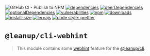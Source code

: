 ![GitHub CI - Publish to NPM](https://github.com/leanupjs/leanup/workflows/GitHub%20CI%20-%20Publish%20to%20NPM/badge.svg)
[![dependencies][dependencies]][dependencies-url]
[![peerDependencies][peerdependencies]][peerdependencies-url]
[![optionalDependencies][optionaldependencies]][optionaldependencies-url]
[![vulnerabilities][vulnerabilities]][vulnerabilities-url]
[![npm][npm]][npm-url]
[![downloads][downloads]][downloads-url]
[![install-size][install-size]][install-size-url]
[![lernajs][lernajs]][lernajs-url]
[![code style: prettier](https://img.shields.io/badge/code_style-prettier-ff69b4.svg)](https://github.com/prettier/prettier)

[npm]: https://img.shields.io/npm/v/@leanup/cli-webhint
[npm-url]: https://www.npmjs.com/package/@leanup/cli-webhint
[dependencies]: https://david-dm.org/leanupjs/leanup/release%2F1.0/status.svg?path=packages/cli/plugins/webhint
[dependencies-url]: https://david-dm.org/leanupjs/leanup/release%2F1.0?path=packages/cli/plugins/webhint
[peerdependencies]: https://img.shields.io/david/peer/leanupjs/leanup?path=packages/cli/plugins/webhint
[peerdependencies-url]: https://david-dm.org/leanupjs/leanup/release%2F1.0?path=packages/cli/plugins/webhint&type=peer
[optionaldependencies]: https://img.shields.io/david/optional/leanupjs/leanup?path=packages/cli/plugins/webhint
[optionaldependencies-url]: https://david-dm.org/leanupjs/leanup/release%2F1.0?path=packages/cli/plugins/webhint&type=optional
[vulnerabilities]: https://snyk.io/test/npm/@leanup/cli-webhint/badge.svg
[vulnerabilities-url]: https://snyk.io/test/npm/@leanup/cli-webhint
[downloads]: https://img.shields.io/npm/dt/@leanup/cli-webhint
[downloads-url]: https://npmcharts.com/compare/@leanup/cli-webhint?minimal=true
[install-size]: https://packagephobia.now.sh/badge?p=@leanup/cli-webhint
[install-size-url]: https://packagephobia.now.sh/result?p=@leanup/cli-webhint
[lernajs]: https://img.shields.io/badge/managed%20with-lerna-blueviolet
[lernajs-url]: https://lerna.js.org

# `@leanup/cli-webhint`

> This module contains some [webhint](https://webhint.io/) feature for the [@leanup/cli](https://www.npmjs.com/package/@leanup/cli).
